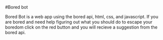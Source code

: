 #Bored bot

Bored Bot is a web app using the bored api, html, css, and javascript. If you are bored and need help figuring out what you should do to escape your boredom click on the red button and you will recieve a suggestion from the bored api.